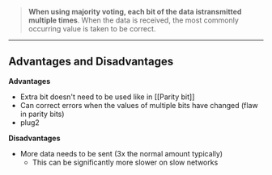 >**When using majority voting, each bit of the data is ​transmitted multiple times**​. When the data is received, the ​most commonly occurring value​ is taken to be correct.


-----
## Advantages and Disadvantages
**Advantages**
- Extra bit doesn't need to be used like in [[Parity bit]]
- Can correct errors when the values of ​multiple bits​ have changed (flaw in parity bits)
- plug2

**Disadvantages**
- More data needs to be sent  (3x the normal amount typically)
	- This can be significantly more slower on slow networks